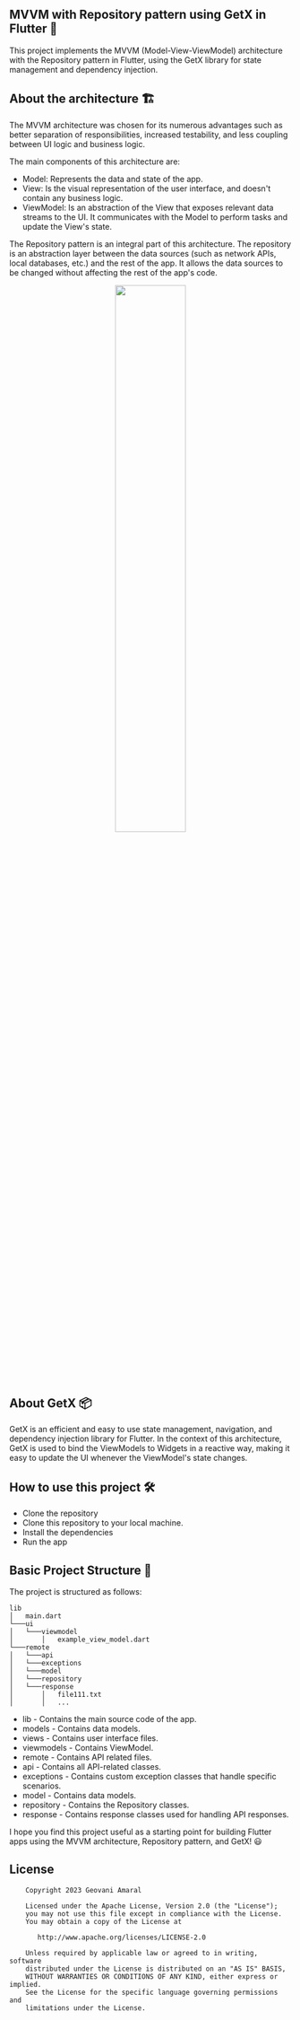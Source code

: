 ## MVVM with Repository pattern using GetX in Flutter 🚀
This project implements the MVVM (Model-View-ViewModel) architecture with the Repository pattern in Flutter, using the GetX library for state management and dependency injection.

## About the architecture 🏗️
The MVVM architecture was chosen for its numerous advantages such as better separation of responsibilities, increased testability, and less coupling between UI logic and business logic.

The main components of this architecture are:

* Model: Represents the data and state of the app.
* View: Is the visual representation of the user interface, and doesn't contain any business logic.
* ViewModel: Is an abstraction of the View that exposes relevant data streams to the UI. It communicates with the Model to perform tasks and update the View's state.

The Repository pattern is an integral part of this architecture. The repository is an abstraction layer between the data sources (such as network APIs, local databases, etc.) and the rest of the app. It allows the data sources to be changed without affecting the rest of the app's code.

<p align="center">
  <img width="50%" src="https://github.com/iamageo/flutter_mvvm_template/assets/26925002/f34159ea-efb6-462c-9000-9fa9355a01b9">
</p>

## About GetX 📦
GetX is an efficient and easy to use state management, navigation, and dependency injection library for Flutter. In the context of this architecture, GetX is used to bind the ViewModels to Widgets in a reactive way, making it easy to update the UI whenever the ViewModel's state changes.

## How to use this project 🛠️
* Clone the repository
* Clone this repository to your local machine.
* Install the dependencies
* Run the app

## Basic Project Structure 📂
The project is structured as follows:

```
lib
│   main.dart   
└───ui
│   └───viewmodel
│       │   example_view_model.dart
└───remote
│   └───api
│   └───exceptions
│   └───model
│   └───repository
│   └───response
│       │   file111.txt
│       │   ...
```

* lib - Contains the main source code of the app.
* models - Contains data models.
* views - Contains user interface files.
* viewmodels - Contains ViewModel.
* remote - Contains API related files.
* api - Contains all API-related classes.
* exceptions - Contains custom exception classes that handle specific scenarios.
* model - Contains data models.
* repository - Contains the Repository classes.
* response - Contains response classes used for handling API responses.

I hope you find this project useful as a starting point for building Flutter apps using the MVVM architecture, Repository pattern, and GetX! 😃

## License 
```
    Copyright 2023 Geovani Amaral

    Licensed under the Apache License, Version 2.0 (the "License");
    you may not use this file except in compliance with the License.
    You may obtain a copy of the License at

       http://www.apache.org/licenses/LICENSE-2.0

    Unless required by applicable law or agreed to in writing, software
    distributed under the License is distributed on an "AS IS" BASIS,
    WITHOUT WARRANTIES OR CONDITIONS OF ANY KIND, either express or implied.
    See the License for the specific language governing permissions and
    limitations under the License.

```
